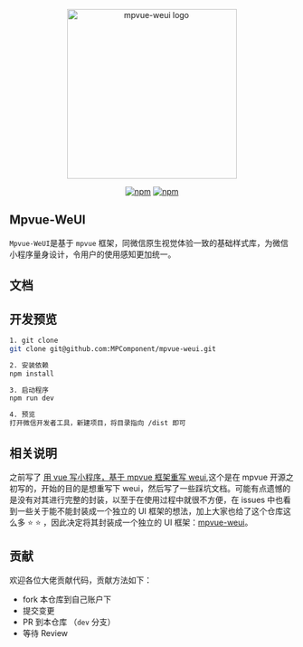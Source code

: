 <p align="center" style="text-align: center">
  <a href="https://github.com/MPComponent/mpvue-weui">
    <img width="300" :src="$withBase('/assets/logo.png')" alt="mpvue-weui logo">
  </a>
  <p align="center" style="text-align: center">
   <a href="https://www.npmjs.com/package/mpvue-weui" target="_blank"><img src="https://img.shields.io/npm/v/mpvue-weui.svg?style=flat" alt="npm"></a>
   <a href="https://www.npmjs.com/package/mpvue-weui" target="_blank"><img src="https://img.shields.io/npm/dt/mpvue-weui.svg?style=flat" alt="npm"></a>
 </p>
</p>

## Mpvue-WeUI

`Mpvue-WeUI`是基于 `mpvue` 框架，同微信原生视觉体验一致的基础样式库，为微信小程序量身设计，令用户的使用感知更加统一。



## 文档

## 开发预览

``` bash
1. git clone
git clone git@github.com:MPComponent/mpvue-weui.git

2. 安装依赖
npm install

3. 启动程序
npm run dev

4. 预览
打开微信开发者工具，新建项目，将目录指向 /dist 即可

```

## 相关说明
之前写了 [用 vue 写小程序，基于 mpvue 框架重写 weui](https://github.com/KuangPF/mpvue-weui),这个是在 mpvue 开源之初写的，开始的目的是想重写下 weui，然后写了一些踩坑文档。可能有点遗憾的是没有对其进行完整的封装，以至于在使用过程中就很不方便，在 issues 中也看到一些关于能不能封装成一个独立的 UI 框架的想法，加上大家也给了这个仓库这么多 ⭐️ ⭐️ ，因此决定将其封装成一个独立的 UI 框架：[mpvue-weui](https://github.com/MPComponent/mpvue-weui)。


## 贡献

欢迎各位大佬贡献代码，贡献方法如下：

* fork 本仓库到自己账户下
* 提交变更
* PR 到本仓库 （`dev` 分支）
* 等待 Review